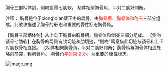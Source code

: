胸骨三部柄体剑，侧吻锁骨七肋软，
柄体相聚胸骨角，平对二肋好判断。

注释：
胸骨是位于xiong'qian壁正中的扁骨，由<font color="#ff0000">胸骨柄、胸骨体和剑突</font>三部分组成。此歌诀描述了胸骨的形态和重要的骨性标志胸骨角。

【胸骨三部柄体剑】从上向下胸骨由胸骨柄、胸骨体和剑突三部分组成。
【侧吻锁骨七肋软】在胸骨的两侧有锁切迹和肋切迹，“侧吻”寓意借此切迹与锁骨和上 7 对肋软骨相连接。
【柄体相聚胸骨角，平对二肋好判断】胸骨柄与胸骨体相连处略向前突，称胸骨角。
胸骨角<font color="#ff0000">平对第 2 肋</font>，为重要的骨性标志。

![image.png](https://picgo18719498306.oss-cn-guangzhou.aliyuncs.com/20250807111948763.png)
